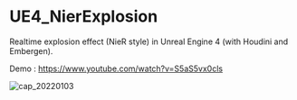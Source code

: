 # UE4_NierExplosion

Realtime explosion effect (NieR style) in Unreal Engine 4 (with Houdini and Embergen).

Demo : https://www.youtube.com/watch?v=S5aS5vx0cls

![cap_20220103](https://user-images.githubusercontent.com/26865534/147892326-19a8b457-ff44-4bd5-9f80-133427e7524f.gif)
